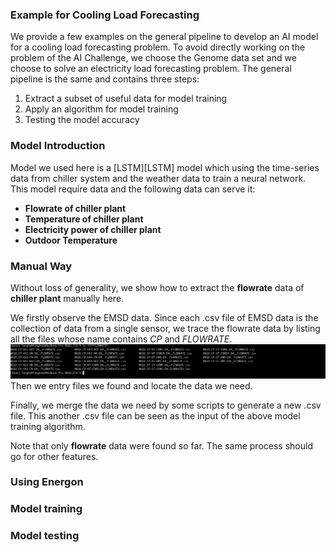 ### Example for Cooling Load Forecasting
We provide a few examples on the general pipeline to develop an AI model for a cooling load forecasting problem. To avoid directly working on the problem of the AI Challenge, we choose the Genome data set and we choose to solve an electricity load forecasting problem. The general pipeline is the same and contains three steps:  
1.   Extract a subset of useful data for model training
2.   Apply an algorithm for model training
3.   Testing the model accuracy

### Model Introduction
Model we used here is a [LSTM][LSTM] model which using the time-series data from chiller system and the weather data to train a neural network. This model require  data and the following data can serve it:

+ **Flowrate of chiller plant**
+ **Temperature of chiller plant**
+ **Electricity power of chiller plant**
+ **Outdoor Temperature**

### Manual Way
Without loss of generality, we show how to extract the **flowrate** data of **chiller plant** manually here.

We firstly observe the EMSD data. Since each .csv file of EMSD data is the collection of data from a single sensor, we trace the flowrate data by listing all the files whose name contains *CP* and *FLOWRATE*.
![image](https://github.com/fangger4396/energon_example/blob/main/img/shot1.png)
Then we entry files we found and locate the data we need.
 
Finally, we merge the data we need by some scripts to generate a new .csv file. This another .csv file can be seen as the input of the above model training algorithm.

Note that only **flowrate** data were found so far. The same process should go for other features.
### Using Energon

### Model training

### Model testing
